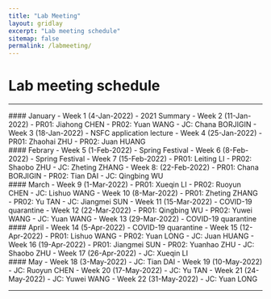 ```yaml
---
title: "Lab Meeting"
layout: gridlay
excerpt: "Lab meeting schedule"
sitemap: false
permalink: /labmeeting/
---
```


# Lab meeting schedule

---

<div class="col-sm-4 clearfix">
#### January
- Week 1 (4-Jan-2022)
  - 2021 Summary
- Week 2 (11-Jan-2022)
  - PR01: Jiahong CHEN
  - PR02: Yuan WANG
  - JC: Chana BORJIGIN
- Week 3 (18-Jan-2022)
  - NSFC application lecture
- Week 4 (25-Jan-2022)
  - PR01: Zhaohai ZHU
  - PR02: Juan HUANG

</div>

<div class="col-sm-4 clearfix">
#### Febrary
- Week 5 (1-Feb-2022)
  - Spring Festival
- Week 6 (8-Feb-2022)
  - Spring Festival
- Week 7 (15-Feb-2022)
  - PR01: Leiting LI
  - PR02: Shaobo ZHU
  - JC: Zheting ZHANG
- Week 8: (22-Feb-2022)
  - PR01: Chana BORJIGIN
  - PR02: Tian DAI
  - JC: Qingbing WU
</div>

<div class="col-sm-4 clearfix">
#### March
- Week 9 (1-Mar-2022)
  - PR01: Xueqin LI
  - PR02: Ruoyun CHEN
  - JC: Lishuo WANG
- Week 10 (8-Mar-2022)
  - PR01: Zheting ZHANG
  - PR02: Yu TAN
  - JC: Jiangmei SUN
- Week 11 (15-Mar-2022)
  - COVID-19 quarantine
- Week 12 (22-Mar-2022)
  - PR01: Qingbing WU
  - PR02: Yuwei WANG
  - JC: Yuan WANG
- Week 13 (29-Mar-2022)
  - COVID-19 quarantine
</div>

<div class="col-sm-4 clearfix">
#### April
- Week 14 (5-Apr-2022)
  - COVID-19 quarantine
- Week 15 (12-Apr-2022)
  - PR01: Lishuo WANG
  - PR02: Yuan LONG
  - JC: Juan HUANG
- Week 16 (19-Apr-2022)
  - PR01: Jiangmei SUN
  - PR02: Yuanhao ZHU
  - JC: Shaobo ZHU
- Week 17 (26-Apr-2022)
  - JC: Xueqin LI
</div>

<div class="col-sm-4 clearfix">
#### May
- Week 18 (3-May-2022)
  - JC: Tian DAI
- Week 19 (10-May-2022)
  - JC: Ruoyun CHEN
- Week 20 (17-May-2022)
  - JC: Yu TAN
- Week 21 (24-May-2022)
  - JC: Yuwei WANG
- Week 22 (31-May-2022)
  - JC: Yuan LONG
</div>


---
